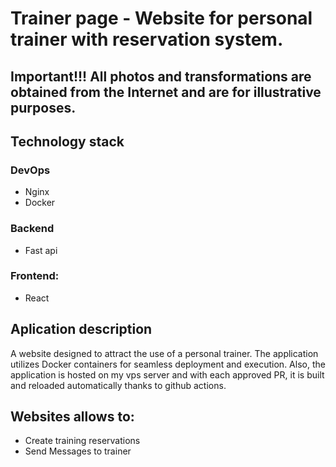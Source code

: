 # Trainer page - Website for personal trainer with reservation system. 

## Important!!! All photos and transformations are obtained from the Internet and are for illustrative purposes.

## Technology stack

### DevOps
- Nginx
- Docker
### Backend 
- Fast api
### Frontend:
- React

## Aplication description

A website designed to attract the use of a personal trainer. The application utilizes Docker containers for seamless deployment and execution. Also, the application is hosted on my vps server and with each approved PR, it is built and reloaded automatically thanks to github actions.

## Websites allows to:
- Create training reservations
- Send Messages to trainer
